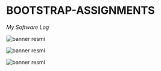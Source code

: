 # BOOTSTRAP-ASSIGNMENTS
*My Software Log*

![banner resmi](https://github.com/resithansonsuz/Patika-Education-Tasks/blob/main/Patika-Education-Tasks/BOOTSTRAP/odev1-Yaz%C4%B1l%C4%B1m-G%C3%BCnl%C3%BC%C4%9F%C3%BCm/Ekran.png)

![banner resmi](https://github.com/resithansonsuz/Patika-Education-Tasks/blob/main/Patika-Education-Tasks/BOOTSTRAP/odev1-Yaz%C4%B1l%C4%B1m-G%C3%BCnl%C3%BC%C4%9F%C3%BCm/Ekran-1.png)

![banner resmi](https://github.com/resithansonsuz/Patika-Education-Tasks/blob/main/Patika-Education-Tasks/BOOTSTRAP/odev1-Yaz%C4%B1l%C4%B1m-G%C3%BCnl%C3%BC%C4%9F%C3%BCm/Ekran-2.png)
